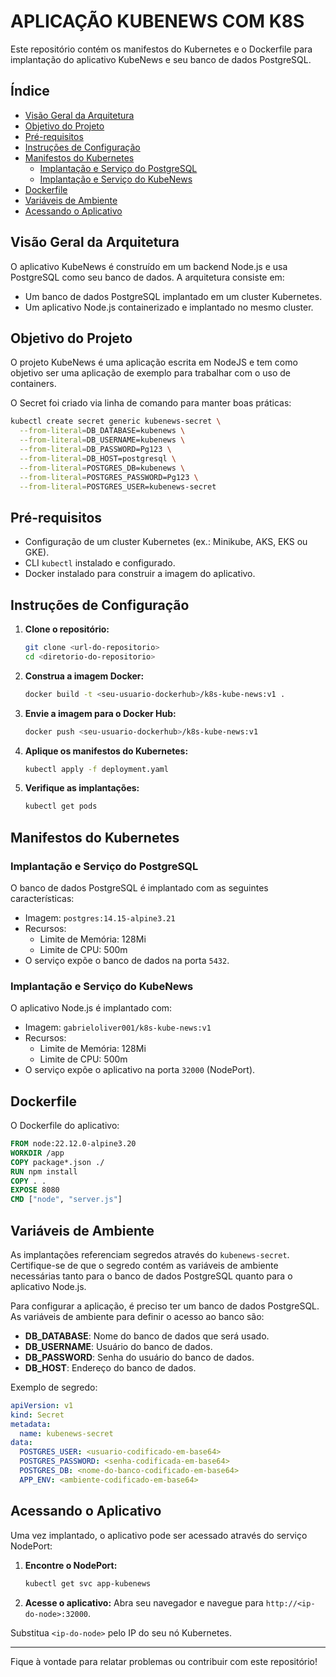 # APLICAÇÃO KUBENEWS COM K8S

Este repositório contém os manifestos do Kubernetes e o Dockerfile para implantação do aplicativo KubeNews e seu banco de dados PostgreSQL.

## Índice

- [Visão Geral da Arquitetura](#visão-geral-da-arquitetura)
- [Objetivo do Projeto](#objetivo-do-projeto)
- [Pré-requisitos](#pré-requisitos)
- [Instruções de Configuração](#instruções-de-configuração)
- [Manifestos do Kubernetes](#manifestos-do-kubernetes)
  - [Implantação e Serviço do PostgreSQL](#implantação-e-serviço-do-postgresql)
  - [Implantação e Serviço do KubeNews](#implantação-e-serviço-do-kubenews)
- [Dockerfile](#dockerfile)
- [Variáveis de Ambiente](#variáveis-de-ambiente)
- [Acessando o Aplicativo](#acessando-o-aplicativo)

## Visão Geral da Arquitetura

O aplicativo KubeNews é construído em um backend Node.js e usa PostgreSQL como seu banco de dados. A arquitetura consiste em:

- Um banco de dados PostgreSQL implantado em um cluster Kubernetes.
- Um aplicativo Node.js containerizado e implantado no mesmo cluster.

## Objetivo do Projeto

O projeto KubeNews é uma aplicação escrita em NodeJS e tem como objetivo ser uma aplicação de exemplo para trabalhar com o uso de containers.

O Secret foi criado via linha de comando para manter boas práticas:
```bash
kubectl create secret generic kubenews-secret \
  --from-literal=DB_DATABASE=kubenews \
  --from-literal=DB_USERNAME=kubenews \
  --from-literal=DB_PASSWORD=Pg123 \
  --from-literal=DB_HOST=postgresql \
  --from-literal=POSTGRES_DB=kubenews \
  --from-literal=POSTGRES_PASSWORD=Pg123 \
  --from-literal=POSTGRES_USER=kubenews-secret
```

## Pré-requisitos

- Configuração de um cluster Kubernetes (ex.: Minikube, AKS, EKS ou GKE).
- CLI `kubectl` instalado e configurado.
- Docker instalado para construir a imagem do aplicativo.

## Instruções de Configuração

1. **Clone o repositório:**
   ```bash
   git clone <url-do-repositorio>
   cd <diretorio-do-repositorio>
   ```

2. **Construa a imagem Docker:**
   ```bash
   docker build -t <seu-usuario-dockerhub>/k8s-kube-news:v1 .
   ```

3. **Envie a imagem para o Docker Hub:**
   ```bash
   docker push <seu-usuario-dockerhub>/k8s-kube-news:v1
   ```

4. **Aplique os manifestos do Kubernetes:**
   ```bash
   kubectl apply -f deployment.yaml
   ```

5. **Verifique as implantações:**
   ```bash
   kubectl get pods
   ```

## Manifestos do Kubernetes

### Implantação e Serviço do PostgreSQL

O banco de dados PostgreSQL é implantado com as seguintes características:

- Imagem: `postgres:14.15-alpine3.21`
- Recursos:
  - Limite de Memória: 128Mi
  - Limite de CPU: 500m
- O serviço expõe o banco de dados na porta `5432`.

### Implantação e Serviço do KubeNews

O aplicativo Node.js é implantado com:

- Imagem: `gabrieloliver001/k8s-kube-news:v1`
- Recursos:
  - Limite de Memória: 128Mi
  - Limite de CPU: 500m
- O serviço expõe o aplicativo na porta `32000` (NodePort).

## Dockerfile

O Dockerfile do aplicativo:

```dockerfile
FROM node:22.12.0-alpine3.20
WORKDIR /app
COPY package*.json ./
RUN npm install
COPY . .
EXPOSE 8080
CMD ["node", "server.js"]
```

## Variáveis de Ambiente

As implantações referenciam segredos através do `kubenews-secret`. Certifique-se de que o segredo contém as variáveis de ambiente necessárias tanto para o banco de dados PostgreSQL quanto para o aplicativo Node.js.

Para configurar a aplicação, é preciso ter um banco de dados PostgreSQL. As variáveis de ambiente para definir o acesso ao banco são:

- **DB_DATABASE**: Nome do banco de dados que será usado.
- **DB_USERNAME**: Usuário do banco de dados.
- **DB_PASSWORD**: Senha do usuário do banco de dados.
- **DB_HOST**: Endereço do banco de dados.

Exemplo de segredo:
```yaml
apiVersion: v1
kind: Secret
metadata:
  name: kubenews-secret
data:
  POSTGRES_USER: <usuario-codificado-em-base64>
  POSTGRES_PASSWORD: <senha-codificada-em-base64>
  POSTGRES_DB: <nome-do-banco-codificado-em-base64>
  APP_ENV: <ambiente-codificado-em-base64>
```

## Acessando o Aplicativo

Uma vez implantado, o aplicativo pode ser acessado através do serviço NodePort:

1. **Encontre o NodePort:**
   ```bash
   kubectl get svc app-kubenews
   ```

2. **Acesse o aplicativo:**
   Abra seu navegador e navegue para `http://<ip-do-node>:32000`.

Substitua `<ip-do-node>` pelo IP do seu nó Kubernetes.

---

Fique à vontade para relatar problemas ou contribuir com este repositório!

